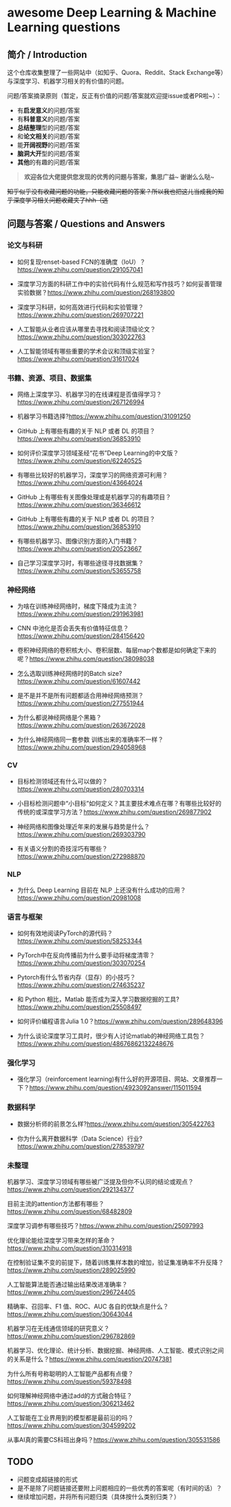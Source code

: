 # awesome Deep Learning & Machine Learning questions

## 简介 / Introduction

这个仓库收集整理了一些网站中（如知乎、Quora、Reddit、Stack Exchange等）与深度学习、机器学习相关的有价值的问题。

问题/答案摘录原则（暂定，反正有价值的问题/答案就欢迎提issue或者PR啦~）：

* 有**启发意义**的问题/答案
* 有**科普意义**的问题/答案
* **总结整理**型的问题/答案
* 和**论文相关**的问题/答案
* 能**开阔视野**的问题/答案
* **脑洞大开**型的问题/答案
* **其他**的有趣的问题/答案

> **欢迎各位大佬提供您发现的优秀的问题与答案，集思广益~ 谢谢么么哒~**

<del>知乎似乎没有收藏问题的功能，只能收藏问题的答案？所以我也把这儿当成我的知乎深度学习相关问题收藏夹了hhh（逃</del>

## 问题与答案 / Questions and Answers




### 论文与科研

* 如何复现renset-based FCN的准确度（IoU）？https://www.zhihu.com/question/291057041

* 深度学习方面的科研工作中的实验代码有什么规范和写作技巧？如何妥善管理实验数据？https://www.zhihu.com/question/268193800

* 深度学习科研，如何高效进行代码和实验管理？https://www.zhihu.com/question/269707221

* 人工智能从业者应该从哪里去寻找和阅读顶级论文？https://www.zhihu.com/question/303022763

* 人工智能领域有哪些重要的学术会议和顶级实验室？https://www.zhihu.com/question/31617024







### 书籍、资源、项目、数据集

* 网络上深度学习、机器学习的在线课程是否值得学习？https://www.zhihu.com/question/267126994

* 机器学习书籍选择?https://www.zhihu.com/question/31091250

* GitHub 上有哪些有趣的关于 NLP 或者 DL 的项目？https://www.zhihu.com/question/36853910

* 如何评价深度学习领域圣经“花书”Deep Learning的中文版？https://www.zhihu.com/question/62240525

* 有哪些比较好的机器学习，深度学习的网络资源可利用？https://www.zhihu.com/question/43664024

* GitHub 上有哪些有关图像处理或是机器学习的有趣项目？https://www.zhihu.com/question/36346612

* GitHub 上有哪些有趣的关于 NLP 或者 DL 的项目？https://www.zhihu.com/question/36853910

* 有哪些机器学习、图像识别方面的入门书籍？https://www.zhihu.com/question/20523667

* 自己学习深度学习时，有哪些途径寻找数据集？https://www.zhihu.com/question/53655758






### 神经网络

* 为啥在训练神经网络时，梯度下降成为主流？https://www.zhihu.com/question/291963981

* CNN 中池化是否会丢失有价值特征信息？https://www.zhihu.com/question/284156420

* 卷积神经网络的卷积核大小、卷积层数、每层map个数都是如何确定下来的呢？https://www.zhihu.com/question/38098038

* 怎么选取训练神经网络时的Batch size?https://www.zhihu.com/question/61607442

* 是不是并不是所有问题都适合用神经网络预测？https://www.zhihu.com/question/277551944

* 为什么都说神经网络是个黑箱？https://www.zhihu.com/question/263672028

* 为什么神经网络同一套参数 训练出来的准确率不一样？https://www.zhihu.com/question/294058968





### CV

* 目标检测领域还有什么可以做的？https://www.zhihu.com/question/280703314

* 小目标检测问题中“小目标”如何定义？其主要技术难点在哪？有哪些比较好的传统的或深度学习方法？https://www.zhihu.com/question/269877902

* 神经网络和图像处理近年来的发展与趋势是什么？https://www.zhihu.com/question/269303790

* 有关语义分割的奇技淫巧有哪些？https://www.zhihu.com/question/272988870







### NLP

* 为什么 Deep Learning 目前在 NLP 上还没有什么成功的应用？https://www.zhihu.com/question/20981008







### 语言与框架

* 如何有效地阅读PyTorch的源代码？https://www.zhihu.com/question/58253344

* PyTorch中在反向传播前为什么要手动将梯度清零？https://www.zhihu.com/question/303070254

* Pytorch有什么节省内存（显存）的小技巧？https://www.zhihu.com/question/274635237

* 和 Python 相比，Matlab 能否成为深入学习数据挖掘的工具?https://www.zhihu.com/question/25508497

* 如何评价编程语言Julia 1.0？https://www.zhihu.com/question/289648396

* 为什么谈论深度学习工具时，很少有人讨论matlab的神经网络工具包？https://www.zhihu.com/question/48676862132248676






### 强化学习

* 强化学习（reinforcement learning)有什么好的开源项目、网站、文章推荐一下？https://www.zhihu.com/question/4923092answer/115011594






### 数据科学

* 数据分析师的前景怎么样?https://www.zhihu.com/question/305422763

* 你为什么离开数据科学（Data Science）行业?https://www.zhihu.com/question/278539797






### 未整理

机器学习、深度学习领域有哪些被广泛提及但你不认同的结论或观点？https://www.zhihu.com/question/292134377


目前主流的attention方法都有哪些？https://www.zhihu.com/question/68482809


深度学习调参有哪些技巧？https://www.zhihu.com/question/25097993


优化理论能给深度学习带来怎样的革命？https://www.zhihu.com/question/310314918


在控制验证集不变的前提下，随着训练集样本数的增加，验证集准确率不升反降？https://www.zhihu.com/question/289025990


人工智能算法能否通过输出结果改进准确率？https://www.zhihu.com/question/296724405


精确率、召回率、F1 值、ROC、AUC 各自的优缺点是什么？https://www.zhihu.com/question/30643044


机器学习在无线通信领域的研究意义？https://www.zhihu.com/question/296782869


机器学习、优化理论、统计分析、数据挖掘、神经网络、人工智能、模式识别之间的关系是什么？https://www.zhihu.com/question/20747381


为什么所有号称聪明的人工智能产品都有点傻？https://www.zhihu.com/question/59378498


如何理解神经网络中通过add的方式融合特征？https://www.zhihu.com/question/306213462


人工智能在工业界用到的模型都是最前沿的吗？https://www.zhihu.com/question/304599202


从事AI真的需要CS科班出身吗？https://www.zhihu.com/question/305531586




















## TODO
* 问题变成超链接的形式
* 是不是除了问题链接还要附上问题相应的一些优秀的答案呢（有时间的话）？
* 继续增加问题，并将所有问题归类（具体按什么类别归类？）

